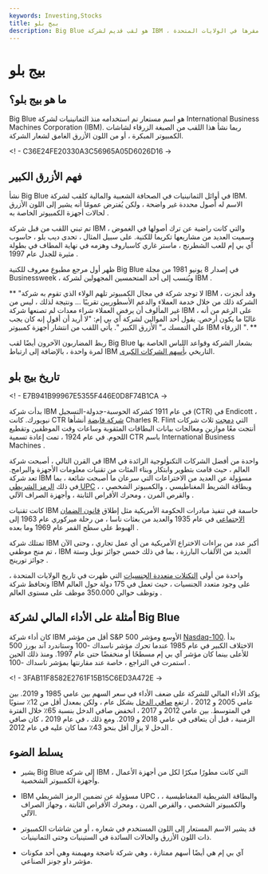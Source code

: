 ```yaml
---
keywords: Investing,Stocks
title: بيج بلو
description: Big Blue هو لقب قديم لشركة IBM ، وهي شركة تقنية عالمية مقرها في الولايات المتحدة.
---
```


# بيج بلو
## ما هو بيج بلو؟

Big Blue هو اسم مستعار تم استخدامه منذ الثمانينيات لشركة International Business Machines Corporation (IBM). ربما نشأ هذا اللقب من الصبغة الزرقاء لشاشات الكمبيوتر المبكرة ، أو من اللون الأزرق الغامق لشعار الشركة.

<! - C36E24FE20330A3C56965A05D6026D16 ->

## فهم الأزرق الكبير

نشأ Big Blue في أوائل الثمانينيات في الصحافة الشعبية والمالية كلقب لشركة IBM. الاسم له أصول محددة غير واضحة ، ولكن يُفترض عمومًا أنه يشير إلى اللون الأزرق لحالات أجهزة الكمبيوتر الخاصة به .

تم تبني اللقب من قبل شركة IBM ، والتي كانت راضية عن ترك أصولها في الغموض وسميت العديد من مشاريعها تكريما للكنية. على سبيل المثال ، تحدى ديب بلو ، حاسوب آي بي إم للعب الشطرنج ، ماستر غاري كاسباروف وهزمه في نهاية المطاف في بطولة مثيرة للجدل عام 1997 .

ظهر أول مرجع مطبوع معروف للكنية Big Blue في إصدار 8 يونيو 1981 من مجلة Businessweek ، ويُنسب إلى أحد المتحمسين المجهولين لشركة IBM .

** "لا توجد شركة في مجال الكمبيوتر تلهم الولاء الذي تقوم به شركة IBM ، وقد أنجزت الشركة ذلك من خلال خدمة العملاء والدعم الأسطوريين تقريبًا ... ونتيجة لذلك ، ليس من غير المألوف أن يرفض العملاء شراء معدات لم تصنعها شركة IBM ، على الرغم من أنه غالبًا ما يكون أرخص. يقول أحد الموالين لشركة آي بي إم: "لا أريد أن أقول إنه كان يجب علي التمسك بـ" الأزرق الكبير ". يأتي اللقب من انتشار أجهزة كمبيوتر IBM الزرقاء ". **

ربط المضاربون الآخرون أيضًا لقب Big Blue بشعار الشركة وقواعد اللباس الخاصة بها لمرة واحدة ، بالإضافة إلى ارتباط IBM التاريخي [بأسهم الشركات الكبرى](/bluechipstock).

## تاريخ بيج بلو

<! - E7B941B99967E5355F446E0D8F74B1CA ->

بدأت شركة IBM في عام 1911 كشركة الحوسبة-جدولة-التسجيل (CTR) في Endicott ، نيويورك. كانت CTR [شركة قابضة](/holdingcompany) أنشأها Charles R. Flint التي [دمجت](/amalgamation) ثلاث شركات أنتجت معًا موازين ومعالجات بيانات البطاقات المثقوبة وساعات وقت الموظفين وتقطيع اللحوم. في عام 1924 ، تمت إعادة تسمية CTR باسم International Business Machines .

في القرن التالي ، أصبحت شركة IBM واحدة من أفضل الشركات التكنولوجية الرائدة في العالم ، حيث قامت بتطوير وابتكار وبناء المئات من تقنيات معلومات الأجهزة والبرامج. تعد شركة IBM مسؤولة عن العديد من الاختراعات التي سرعان ما أصبحت شائعة ، بما في ذلك [الرمز الشريطي UPC](/barcode) ، وبطاقة الشريط المغناطيسي ، والكمبيوتر الشخصي ، والقرص المرن ، ومحرك الأقراص الثابتة ، وأجهزة الصراف الآلي .

كانت تقنيات IBM حاسمة في تنفيذ مبادرات الحكومة الأمريكية مثل إطلاق [قانون الضمان الاجتماعي](/social-security-act) في عام 1935 والعديد من بعثات ناسا ، من رحلة ميركوري عام 1963 إلى الهبوط على سطح القمر عام 1969 وما بعده .

تمتلك شركة IBM أكبر عدد من براءات الاختراع الأمريكية من أي عمل تجاري ، وحتى الآن ، تم منح موظفي IBM العديد من الألقاب البارزة ، بما في ذلك خمس جوائز نوبل وستة جوائز تورينج .

واحدة من أولى [التكتلات متعددة الجنسيات](/conglomerate) التي ظهرت في تاريخ الولايات المتحدة ، وتحافظ شركة IBM على وجود متعدد الجنسيات ، حيث تعمل في 175 دولة حول العالم وتوظف حوالي 350.000 موظف على مستوى العالم .

## أمثلة على الأداء المالي لشركة Big Blue

كان أداء شركة IBM أقل من مؤشر S&P 500 الأوسع ومؤشر [Nasdaq-100](/nasdaq100). بدأ الاختلاف الكبير في عام 1985 عندما تحرك مؤشر ناسداك -100 وستاندرد آند بورز 500 للأعلى بينما كان مؤشر آي بي إم مسطحًا أو منخفضًا حتى عام 1997. ومنذ ذلك الحين استمرت في التراجع ، خاصة عند مقارنتها بمؤشر ناسداك -100 .

<! - 3FAB11F8582E2761F15B15C6ED3A472E ->

يؤكد الأداء المالي للشركة على ضعف الأداء في سعر السهم بين عامي 1985 و 2019. بين عامي 2005 و 2012 ، ارتفع [صافي الدخل](/netincome) بشكل عام ، ولكن بمعدل أقل من 12٪ سنويًا في المتوسط. بين عامي 2012 و 2017 ، انخفض صافي الدخل بنسبة 65٪ خلال الفترة الزمنية ، قبل أن يتعافى في عامي 2018 و 2019. ومع ذلك ، في عام 2019 ، كان صافي الدخل لا يزال أقل بنحو 43٪ مما كان عليه في عام 2012 .

## يسلط الضوء

- يشير Big Blue إلى شركة IBM ، التي كانت مطورًا مبكرًا لكل من أجهزة الأعمال وأجهزة الكمبيوتر الشخصية.

- IBM مسؤولة عن تضمين الرمز الشريطي UPC ، والبطاقة الشريطية المغناطيسية ، والكمبيوتر الشخصي ، والقرص المرن ، ومحرك الأقراص الثابتة ، وجهاز الصراف الآلي.

- قد يشير الاسم المستعار إلى اللون المستخدم في شعاره ، أو من شاشات الكمبيوتر ذات اللون الأزرق والحالات السائدة في الستينيات وحتى الثمانينيات.

- آي بي إم هي أيضًا أسهم ممتازة ، وهي شركة ناضجة ومهيمنة وهي أحد مكونات مؤشر داو جونز الصناعي.

